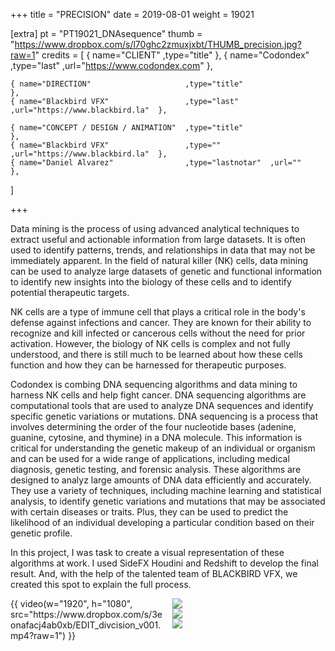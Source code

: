 +++
title = "PRECISION"
date = 2019-08-01
weight = 19021

[extra]
pt = "PT19021_DNAsequence"
thumb = "https://www.dropbox.com/s/l70ghc2zmuxjxbt/THUMB_precision.jpg?raw=1"
credits = [
    { name="CLIENT"                        ,type="title"                                       },
    { name="Codondex"                      ,type="last"       ,url="https://www.codondex.com"  },
    
    { name="DIRECTION"                     ,type="title"                                       },
    { name="Blackbird VFX"                 ,type="last"       ,url="https://www.blackbird.la"  },
    
    { name="CONCEPT / DESIGN / ANIMATION"  ,type="title"                                       },
    { name="Blackbird VFX"                 ,type=""           ,url="https://www.blackbird.la"  },
    { name="Daniel Alvarez"                ,type="lastnotar"  ,url=""                          },
]

+++

<div class="page_text">

Data mining is the process of using advanced analytical techniques to extract useful and actionable information from large datasets. It is often used to
identify patterns, trends, and relationships in data that may not be immediately apparent. In the field of natural killer (NK) cells, data mining can be
used to analyze large datasets of genetic and functional information to identify new insights into the biology of these cells and to identify potential
therapeutic targets.

NK cells are a type of immune cell that plays a critical role in the body's defense against infections and cancer. They are known for their ability to
recognize and kill infected or cancerous cells without the need for prior activation. However, the biology of NK cells is complex and not fully understood,
and there is still much to be learned about how these cells function and how they can be harnessed for therapeutic purposes.

Codondex is combing DNA sequencing algorithms and data mining to harness NK cells and help fight cancer. DNA sequencing algorithms are computational tools
that are used to analyze DNA sequences and identify specific genetic variations or mutations. DNA sequencing is a process that involves determining the
order of the four nucleotide bases (adenine, guanine, cytosine, and thymine) in a DNA molecule. This information is critical for understanding the genetic
makeup of an individual or organism and can be used for a wide range of applications, including medical diagnosis, genetic testing, and forensic analysis.
These algorithms are designed to analyz large amounts of DNA data efficiently and accurately. They use a variety of techniques, including machine learning
and statistical analysis, to identify genetic variations and mutations that may be associated with certain diseases or traits. Plus, they can be used to
predict the likelihood of an individual developing a particular condition based on their genetic profile.

In this project, I was task to create a visual representation of these algorithms at work. I used SideFX Houdini and Redshift to develop the final result.
And, with the help of the talented team of BLACKBIRD VFX, we created this spot to explain the full process. 

</div>

<div class="mwall">
<div class="mwall_items" style="columns: 2;">
<div class="mwall_item">{{ video(w="1920", h="1080", src="https://www.dropbox.com/s/3eonafacj4ab0xb/EDIT_divcision_v001.mp4?raw=1") }}</div>
<div class="mwall_item"><img src="https://www.dropbox.com/s/vmfo0xfln8dz41b/PHOTOS_web_precision.001.jpg?raw=1"></div>
<div class="mwall_item"><img src="https://www.dropbox.com/s/5qwlba88qyijc9l/PHOTOS_web_precision.002.jpg?raw=1"></div>
<div class="mwall_item"><img src="https://www.dropbox.com/s/q3sgfjgs5y8vo3o/PHOTOS_web_precision.003.jpg?raw=1"></div>
</div>
</div>

